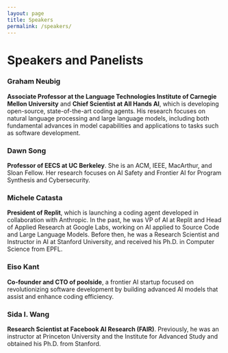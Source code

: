 ```yaml
---
layout: page
title: Speakers
permalink: /speakers/
---
```


# Speakers and Panelists


### Graham Neubig 
**Associate Professor at the Language Technologies Institute of Carnegie Mellon University** and **Chief Scientist at All Hands AI**, which is developing open-source, state-of-the-art coding agents. His research focuses on natural language processing and large language models, including both fundamental advances in model capabilities and applications to tasks such as software development.

### Dawn Song
**Professor of EECS at UC Berkeley**. She is an ACM, IEEE, MacArthur, and Sloan Fellow. Her research focuses on AI Safety and Frontier AI for Program Synthesis and Cybersecurity.

### Michele Catasta 
**President of Replit**, which is launching a coding agent developed in collaboration with Anthropic. In the past, he was VP of AI at Replit and Head of Applied Research at Google Labs, working on AI applied to Source Code and Large Language Models. Before then, he was a Research Scientist and Instructor in AI at Stanford University, and received his Ph.D. in Computer Science from EPFL. 

### Eiso Kant 
**Co-founder and CTO of poolside**, a frontier AI startup focused on revolutionizing software development by building advanced AI models that assist and enhance coding efficiency.

### Sida I. Wang 
**Research Scientist at Facebook AI Research (FAIR)**. Previously, he was an instructor at Princeton University and the Institute for Advanced Study and obtained his Ph.D. from Stanford.

